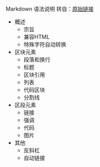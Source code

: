 ﻿Markdown 语法说明
转自：[原始链接](http://wowubuntu.com/markdown/ "markdown语法说明") 
+ 概述
	+ 宗旨
	+ 兼容HTML
	+ 特殊字符自动转换
+ 区块元素
	+ 段落和换行
	+ 标题
	+ 区块引用
	+ 列表
	+ 代码区块
	+ 分割线
+ 区段元素
	+ 链接
	+ 强调
	+ 代码
	+ 图片
+ 其他
	+ 反斜杠
	+ 自动链接

